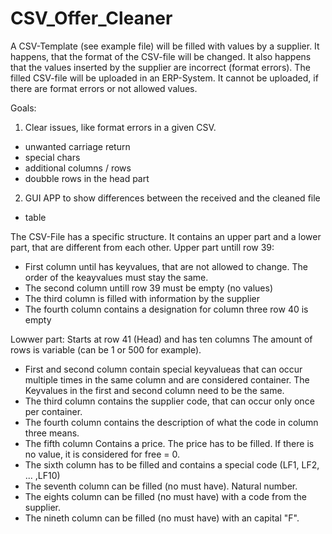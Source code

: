 # CSV_Offer_Cleaner

A CSV-Template (see example file) will be filled with values by a supplier. It happens, that the format of the CSV-file will be changed. It also happens that the values inserted by the supplier are incorrect (format errors).
The filled CSV-file will be uploaded in an ERP-System. It cannot be uploaded, if there are format errors or not allowed values.

Goals:
1. Clear issues, like format errors in a given CSV. 
- unwanted carriage return
- special chars
- additional columns / rows
- doubble rows in the head part
2. GUI APP to show differences between the received and the cleaned file
- table

The CSV-File has a specific structure. It contains an upper part and a lower part, that are different from each other.
Upper part untill row 39:
- First column until has keyvalues, that are not allowed to change. The order of the keayvalues must stay the same.
- The second column untill row 39 must be empty (no values)
- The third column is filled with information by the supplier
- The fourth column contains a designation for column three
row 40 is empty

Lowwer part:
Starts at row 41 (Head) and has ten columns
The amount of rows is variable (can be 1 or 500 for example).
- First and second column contain special keyvalueas that can occur multiple times in the same column and are considered container. The Keyvalues in the first and second column need to be the same.
- The third column contains the supplier code, that can occur only once per container.
- The fourth column contains the description of what the code in column three means.
- The fifth column Contains a price. The price has to be filled. If there is no value, it is considered for free = 0.
- The sixth column has to be filled and contains a special code (LF1, LF2, ... ,LF10)
- The seventh column can be filled (no must have). Natural number.
- The eights column can be filled (no must have) with a code from the supplier.
- The nineth column can be filled (no must have) with an capital "F".

